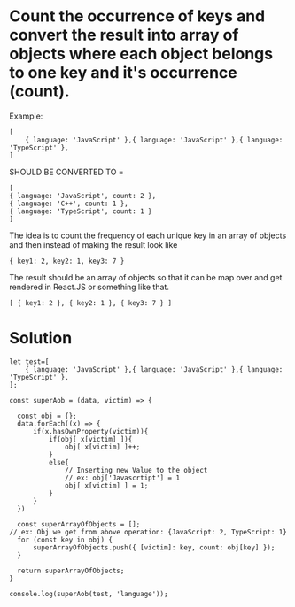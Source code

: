 # Count the occurrence of keys and convert the result into array of objects where each object belongs to one key and it's occurrence (count).
Example:
```
[
    { language: 'JavaScript' },{ language: 'JavaScript' },{ language: 'TypeScript' },
] 
```
SHOULD BE CONVERTED TO =
```
[
{ language: 'JavaScript', count: 2 },
{ language: 'C++', count: 1 },
{ language: 'TypeScript', count: 1 }
]
```
The idea is to count the frequency of each unique key in an array of objects and then instead of making the result look like
```
{ key1: 2, key2: 1, key3: 7 } 
```
The result should be an array of objects so that it can be map over and get rendered in React.JS or something like that.

```
[ { key1: 2 }, { key2: 1 }, { key3: 7 } ]
```
# Solution
```
let test=[
    { language: 'JavaScript' },{ language: 'JavaScript' },{ language: 'TypeScript' },
];

const superAob = (data, victim) => {

  const obj = {};
  data.forEach((x) => {
      if(x.hasOwnProperty(victim)){
          if(obj[ x[victim] ]){
              obj[ x[victim] ]++;
          }
          else{
              // Inserting new Value to the object
              // ex: obj['Javascrtipt'] = 1
              obj[ x[victim] ] = 1;
          }
      }
  })

  const superArrayOfObjects = [];
// ex: Obj we get from above operation: {JavaScript: 2, TypeScript: 1}
  for (const key in obj) {
      superArrayOfObjects.push({ [victim]: key, count: obj[key] });
  }

  return superArrayOfObjects;
}

console.log(superAob(test, 'language'));
```
